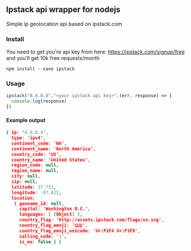 ## Ipstack api wrapper for nodejs

Simple ip geolocation api based on ipstack.com

### Install

You need to get you're api key from here: https://ipstack.com/signup/free and you'll get 10k free requests/month

```
npm install --save ipstack
```

### Usage

```js
ipstack("8.8.8.8","<your ipstack api key>",(err, response) => {
  console.log(response)
})
```

#### Example output

```json
{ ip: '8.8.8.8',
  type: 'ipv4',
  continent_code: 'NA',
  continent_name: 'North America',
  country_code: 'US',
  country_name: 'United States',
  region_code: null,
  region_name: null,
  city: null,
  zip: null,
  latitude: 37.751,
  longitude: -97.822,
  location:
   { geoname_id: null,
     capital: 'Washington D.C.',
     languages: [ [Object] ],
     country_flag: 'http://assets.ipstack.com/flags/us.svg',
     country_flag_emoji: '🇺🇸',
     country_flag_emoji_unicode: 'U+1F1FA U+1F1F8',
     calling_code: '1',
     is_eu: false } }
```
